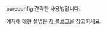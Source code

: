 pureconfig 간략한 사용법입니다.

예제애 대한 설명은 [제 블로그](http://jason-heo.github.io/programming/2018/08/06/hocon.html)을 참고하세요.
